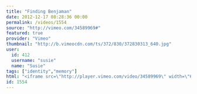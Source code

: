 ```yaml
---
title: "Finding Benjaman"
date: 2012-12-17 08:28:36 00:00
permalink: /videos/1554
source: "http://vimeo.com/34589969#"
featured: true
provider: "Vimeo"
thumbnail: "http://b.vimeocdn.com/ts/372/830/372830313_640.jpg"
user:
  id: 412
  username: "susie"
  name: "Susie"
tags: ["identity","memory"]
html: "<iframe src=\"http://player.vimeo.com/video/34589969\" width=\"640\" height=\"360\" frameborder=\"0\" webkitAllowFullScreen mozallowfullscreen allowFullScreen></iframe>"
id: 1554
---
```


